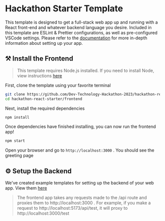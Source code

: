 # Hackathon Starter Template

This template is designed to get a full-stack web app up and running with a React front-end and whatever backend language you desire. Included in this template are ESLint & Prettier configurations, as well as pre-configured VSCode settings. Please refer to the [documentation](https://dev-technology-hackathon-2023.gitbook.io/docs/) for more in-depth information about setting up your app.

## ⚒️ Install the Frontend

> This template requires Node.js installed. If you need to install Node, view instructions [here](https://nodejs.org/en/download)

First, clone the template using your favorite terminal

```bash
git clone https://github.com/Dev-Technology-Hackathon-2023/hackathon-react-starter.git
cd hackathon-react-starter/frontend
```

Next, install the required dependencies

```bash
npm install
```

Once dependencies have finished installing, you can now run the frontend app!

```bash
npm start
```

Open your browser and go to `http://localhost:3000` . You should see the greeting page

## ⚙️ Setup the Backend

We've created example templates for setting up the backend of your web app. View them [here](/backend/README.md)

> The frontend app takes any requests made to the /api route and proxies them to http://localhost:3000 . For example, if you make a request to http://localhost:5173/api/test, it will proxy to http://localhost:3000/test
